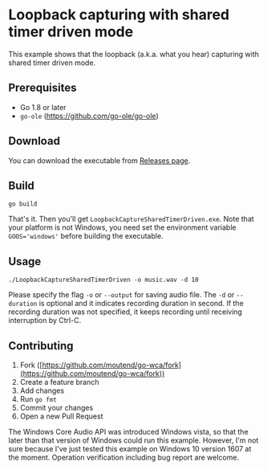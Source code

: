 # Loopback capturing with shared timer driven mode

This example shows that the loopback (a.k.a. what you hear) capturing with shared timer driven mode.

## Prerequisites

- Go 1.8 or later
- `go-ole` (https://github.com/go-ole/go-ole)

## Download

You can download the executable from [Releases page](https://github.com/moutend/go-wca/releases).

## Build

```shell
go build
```

That's it. Then you'll get `LoopbackCaptureSharedTimerDriven.exe`. Note that your platform is not Windows, you need set the environment variable `GOOS='windows'` before building the executable.

## Usage

```shell
./LoopbackCaptureSharedTimerDriven -o music.wav -d 10
```

Please specify the flag `-o` or `--output` for saving audio file. The `-d` or `--duration` is optional and it indicates recording duration in second. If the recording duration was not specified, it keeps recording until receiving interruption by Ctrl-C.

## Contributing

1. Fork ([https://github.com/moutend/go-wca/fork](https://github.com/moutend/go-wca/fork))
1. Create a feature branch
1. Add changes
1. Run `go fmt`
1. Commit your changes
1. Open a new Pull Request

The Windows Core Audio API was introduced Windows vista, so that the later than that version of Windows could run this example. However, I'm not sure because I've just tested this example on Windows 10 version 1607 at the moment. Operation verification including bug report are welcome.
